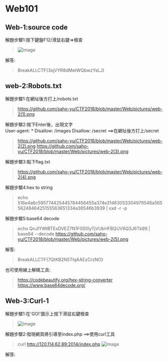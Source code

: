 # Web101

## Web-1:source code

解題步驟1:按下鍵盤F12/滑鼠右鍵=>檢查

>![image](https://github.com/saho-yu/CTF2018/blob/master/Web/pictures/web-1.png)

解答:

>BreakALLCTF{3xjVYR8dMetWQbwzYsLJ}


## web-2:Robots.txt

解題步驟1:在網址後方打上/robots.txt

>https://github.com/saho-yu/CTF2018/blob/master/Web/pictures/web-2(1).png

解題步驟2:按下Enter後，出現文字<br>
User-agent: *
Disallow: /images
Disallow: /secret
==>在網址後方打上/secret

>https://github.com/saho-yu/CTF2018/blob/master/Web/pictures/web-2(2).png
>https://github.com/saho-yu/CTF2018/blob/master/Web/pictures/web-2(3).png

解題步驟3:點下flag.txt

>https://github.com/saho-yu/CTF2018/blob/master/Web/pictures/web-2(4).png

解題步驟4:hex to string

>echo 516e4a6c595774425445784456455a374e31463053304979546a5655624846425155563651334a36546b3939 | xxd -r -p

解題步驟5:base64 decode

>echo QnJlYWtBTExDVEZ7N1F0S0IyTjVUbHFBQUV6Q3J6Tk99 | base64 --decode
>https://github.com/saho-yu/CTF2018/blob/master/Web/pictures/web-2(5).png

解答:

>BreakALLCTF{7QtKB2N5TlqAAEzCrzNO}

也可使用線上解碼工具:
>https://codebeautify.org/hex-string-converter<br>
>https://www.base64decode.org/<br>


## Web-3:Curl-1

解題步驟1:在'GO!'圖示上按下滑鼠右鍵檢查

>![image](https://github.com/saho-yu/CTF2018/blob/master/Web/pictures/web-3(1).png)

解題步驟2:發現網頁將引導至index.php
==>使用curl工具

>curl http://120.114.62.89:2014/index.php
>![image](https://github.com/saho-yu/CTF2018/blob/master/Web/pictures/web-3(2).png)

解答:

>
